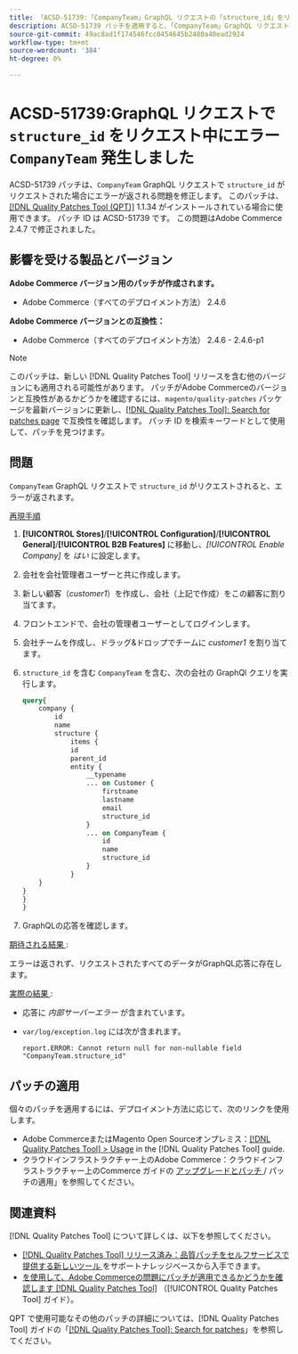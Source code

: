 ```yaml
---
title: 「ACSD-51739:「CompanyTeam」GraphQL リクエストの「structure_id」をリクエスト中にエラーが発生しました」
description: ACSD-51739 パッチを適用すると、「CompanyTeam」GraphQL リクエストで「structure_id」がリクエストされた場合にエラーが返されるAdobe Commerceの問題を修正できます。
source-git-commit: 49ac8ad1f174546fcc0454645b2480a40ead2924
workflow-type: tm+mt
source-wordcount: '384'
ht-degree: 0%

---
```


# ACSD-51739:GraphQL リクエストで `structure_id` をリクエスト中にエラー `CompanyTeam` 発生しました

ACSD-51739 パッチは、`CompanyTeam` GraphQL リクエストで `structure_id` がリクエストされた場合にエラーが返される問題を修正します。 このパッチは、[[!DNL Quality Patches Tool (QPT)]](https://experienceleague.adobe.com/en/docs/commerce-knowledge-base/kb/announcements/commerce-announcements/magento-quality-patches-released-new-tool-to-self-serve-quality-patches) 1.1.34 がインストールされている場合に使用できます。 パッチ ID は ACSD-51739 です。 この問題はAdobe Commerce 2.4.7 で修正されました。

## 影響を受ける製品とバージョン

**Adobe Commerce バージョン用のパッチが作成されます。**

* Adobe Commerce（すべてのデプロイメント方法） 2.4.6

**Adobe Commerce バージョンとの互換性：**

* Adobe Commerce（すべてのデプロイメント方法） 2.4.6 - 2.4.6-p1

>[!NOTE]
>
>このパッチは、新しい [!DNL Quality Patches Tool] リリースを含む他のバージョンにも適用される可能性があります。 パッチがAdobe Commerceのバージョンと互換性があるかどうかを確認するには、`magento/quality-patches` パッケージを最新バージョンに更新し、[[!DNL Quality Patches Tool]: Search for patches page](https://experienceleague.adobe.com/tools/commerce-quality-patches/index.html) で互換性を確認します。 パッチ ID を検索キーワードとして使用して、パッチを見つけます。

## 問題

`CompanyTeam` GraphQL リクエストで `structure_id` がリクエストされると、エラーが返されます。

<u> 再現手順 </u>

1. **[!UICONTROL Stores]**/**[!UICONTROL Configuration]**/**[!UICONTROL General]**/**[!UICONTROL B2B Features]** に移動し、*[!UICONTROL Enable Company]* を *はい* に設定します。
1. 会社を会社管理者ユーザーと共に作成します。
1. 新しい顧客（*customer1*）を作成し、会社（上記で作成）をこの顧客に割り当てます。
1. フロントエンドで、会社の管理者ユーザーとしてログインします。
1. 会社チームを作成し、ドラッグ&amp;ドロップでチームに *customer1* を割り当てます。
1. `structure_id` を含む `CompanyTeam` を含む、次の会社の GraphQl クエリを実行します。

   ```GraphQL
   query{
       company {
           id
           name
           structure {
               items {
               id
               parent_id
               entity {
                   __typename
                   ... on Customer {
                       firstname
                       lastname
                       email
                       structure_id
                   }
                   ... on CompanyTeam {
                       id
                       name
                       structure_id
                   }
               }
       }
   }
   }
   }
   ```

1. GraphQLの応答を確認します。

<u> 期待される結果 </u>:

エラーは返されず、リクエストされたすべてのデータがGraphQL応答に存在します。

<u> 実際の結果 </u>:

* 応答に *内部サーバーエラー* が含まれています。
* `var/log/exception.log` には次が含まれます。

  ```
  report.ERROR: Cannot return null for non-nullable field "CompanyTeam.structure_id"
  ```

## パッチの適用

個々のパッチを適用するには、デプロイメント方法に応じて、次のリンクを使用します。

* Adobe CommerceまたはMagento Open Sourceオンプレミス：[[!DNL Quality Patches Tool] > Usage](https://experienceleague.adobe.com/docs/commerce-operations/tools/quality-patches-tool/usage.html) in the [!DNL Quality Patches Tool] guide.
* クラウドインフラストラクチャー上のAdobe Commerce：クラウドインフラストラクチャー上のCommerce ガイドの [ アップグレードとパッチ ](https://experienceleague.adobe.com/docs/commerce-cloud-service/user-guide/develop/upgrade/apply-patches.html)/ パッチの適用」を参照してください。

## 関連資料

[!DNL Quality Patches Tool] について詳しくは、以下を参照してください。

* [[!DNL Quality Patches Tool]  リリース済み：品質パッチをセルフサービスで提供する新しいツール ](https://experienceleague.adobe.com/en/docs/commerce-knowledge-base/kb/announcements/commerce-announcements/magento-quality-patches-released-new-tool-to-self-serve-quality-patches) をサポートナレッジベースから入手できます。
* [ を使用して、Adobe Commerceの問題にパッチが適用できるかどうかを確認します  [!DNL Quality Patches Tool]](/help/tools/quality-patches-tool/patches-available-in-qpt/check-patch-for-magento-issue-with-magento-quality-patches.md) （[!UICONTROL Quality Patches Tool] ガイド）。


QPT で使用可能なその他のパッチの詳細については、[!DNL Quality Patches Tool] ガイドの「[[!DNL Quality Patches Tool]: Search for patches](https://experienceleague.adobe.com/tools/commerce-quality-patches/index.html)」を参照してください。
